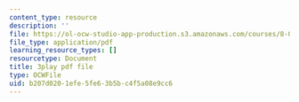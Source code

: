 ```yaml
---
content_type: resource
description: ''
file: https://ol-ocw-studio-app-production.s3.amazonaws.com/courses/8-01sc-classical-mechanics-fall-2016/b207d0201efe5fe63b5bc4f5a08e9cc6_fLuyZ7ayDog.pdf
file_type: application/pdf
learning_resource_types: []
resourcetype: Document
title: 3play pdf file
type: OCWFile
uid: b207d020-1efe-5fe6-3b5b-c4f5a08e9cc6
---
```

